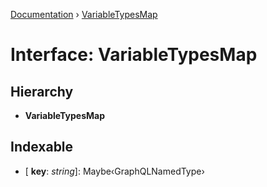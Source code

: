 [Documentation](../README.md) › [VariableTypesMap](variabletypesmap.md)

# Interface: VariableTypesMap

## Hierarchy

* **VariableTypesMap**

## Indexable

* \[ **key**: *string*\]: Maybe‹GraphQLNamedType›
